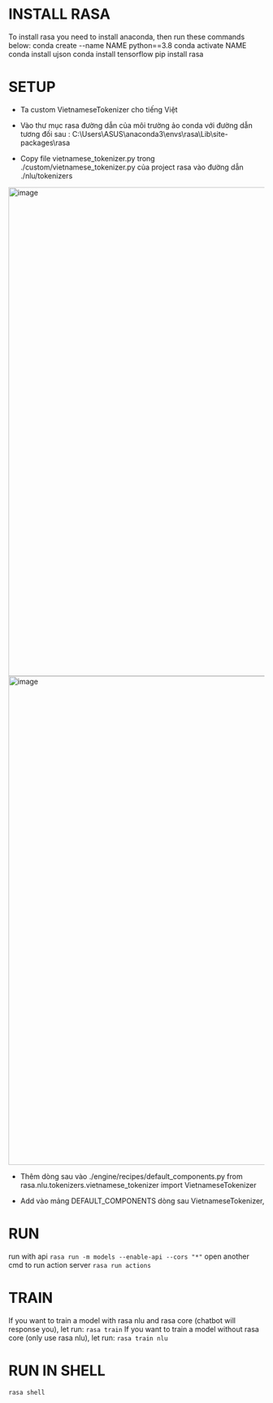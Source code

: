 # INSTALL RASA
To install rasa you need to install anaconda, then run these commands below:
conda create --name NAME python==3.8
conda activate NAME
conda install ujson
conda install tensorflow
pip install rasa

# SETUP
-	Ta custom VietnameseTokenizer cho tiếng Việt

-	Vào thư mục rasa đường dẫn của môi trường ảo conda với đường dẫn tương đối sau : C:\Users\ASUS\anaconda3\envs\rasa\Lib\site-packages\rasa

-	Copy file vietnamese_tokenizer.py trong ./custom/vietnamese_tokenizer.py của project rasa vào đường dẫn ./nlu/tokenizers
<img width="960" alt="image" src="https://user-images.githubusercontent.com/35862674/156728967-815f1b05-d583-4b3a-9f9e-689240c46a38.png">
<img width="960" alt="image" src="https://user-images.githubusercontent.com/35862674/156729005-6b8bec4e-5718-4072-9dfd-571527d44be6.png">

-	Thêm dòng sau vào ./engine/recipes/default_components.py
from rasa.nlu.tokenizers.vietnamese_tokenizer import VietnameseTokenizer

- Add vào mảng DEFAULT_COMPONENTS dòng sau
 VietnameseTokenizer,

# RUN
run with api
`rasa run -m models --enable-api --cors "*"`
open another cmd to run action server
`rasa run actions`

# TRAIN
If you want to train a model with rasa nlu and rasa core (chatbot will response you), let run: `rasa train`
If you want to train a model without rasa core (only use rasa nlu), let run: `rasa train nlu`


# RUN IN SHELL
`rasa shell`
